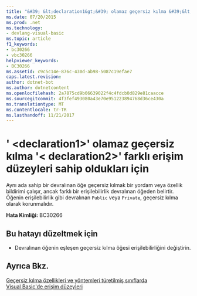 ```yaml
---
title: "&#39; &lt;declaration1&gt;&#39; olamaz geçersiz kılma &#39;&lt; declaration2&gt;&#39; farklı erişim düzeyleri sahip oldukları için"
ms.date: 07/20/2015
ms.prod: .net
ms.technology:
- devlang-visual-basic
ms.topic: article
f1_keywords:
- bc30266
- vbc30266
helpviewer_keywords:
- BC30266
ms.assetid: c9c5c14e-876c-430d-ab98-5087c19efae7
caps.latest.revision: 
author: dotnet-bot
ms.author: dotnetcontent
ms.openlocfilehash: 2a7875cd9b06639022f4c4fdcb0d829e81caacce
ms.sourcegitcommit: 4f3fef493080a43e70e951223894768d36ce430a
ms.translationtype: MT
ms.contentlocale: tr-TR
ms.lasthandoff: 11/21/2017
---
```

# <a name="39ltdeclaration1gt39-cannot-override-39ltdeclaration2gt39-because-they-have-different-access-levels"></a>&#39; &lt;declaration1&gt;&#39; olamaz geçersiz kılma &#39;&lt; declaration2&gt;&#39; farklı erişim düzeyleri sahip oldukları için
Aynı ada sahip bir devralınan öğe geçersiz kılmak bir yordam veya özellik bildirimi çalışır, ancak farklı bir erişilebilirlik devralınan öğeden belirtir. Öğenin erişilebilirlik gibi devralınan `Public` veya `Private`, geçersiz kılma olarak korunmalıdır.  
  
 **Hata Kimliği:** BC30266  
  
## <a name="to-correct-this-error"></a>Bu hatayı düzeltmek için  
  
-   Devralınan öğenin eşleşen geçersiz kılma öğesi erişilebilirliğini değiştirin.  
  
## <a name="see-also"></a>Ayrıca Bkz.  
 [Geçersiz kılma özellikleri ve yöntemleri türetilmiş sınıflarda](~/docs/visual-basic/programming-guide/language-features/objects-and-classes/inheritance-basics.md#overriding-properties-and-methods-in-derived-classes)  
 [Visual Basic'de erişim düzeyleri](../../visual-basic/programming-guide/language-features/declared-elements/access-levels.md)
